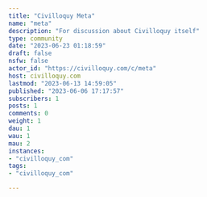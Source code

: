 ```yaml
---
title: "Civilloquy Meta" 
name: "meta"
description: "For discussion about Civilloquy itself"
type: community
date: "2023-06-23 01:18:59"
draft: false
nsfw: false
actor_id: "https://civilloquy.com/c/meta"
host: civilloquy.com
lastmod: "2023-06-13 14:59:05"
published: "2023-06-06 17:17:57"
subscribers: 1
posts: 1
comments: 0
weight: 1
dau: 1
wau: 1
mau: 2
instances:
- "civilloquy_com"
tags: 
- "civilloquy_com"

---
```

